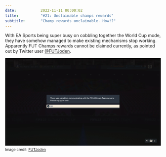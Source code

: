 ```yaml
---
date: 			2022-11-11 00:00:02
title: 			"#21: Unclaimable champs rewards"
subtitle: 		"Champ rewards unclaimable. How!?"
---
```


With EA Sports being super busy on cobbling together the World Cup mode, they have somehow managed to make existing mechanisms stop working. Apparently FUT Champs rewards cannot be claimed currently, as pointed out by Twitter user [@FUTJoden](https://twitter.com/FUTJoden/status/1591084990485483524).

<img src="/assets/images/claim.jpg" alt="Can't claim FUT Champs rewards."/>
<small>Image credit: <a href="https://twitter.com/FUTJoden/status/1591084990485483524" target="_blank">FUTJoden</a></small>